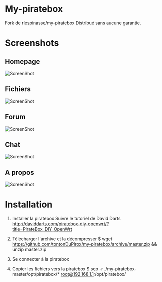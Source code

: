 My-piratebox
============

Fork de rlespinasse/my-piratebox
Distribué sans aucune garantie.

Screenshots
===========

Homepage
--------

![ScreenShot](https://raw.github.com/tontonDuPirox/my-piratebox/master/screens/screen-home.png)

Fichiers
--------

![ScreenShot](https://raw.github.com/tontonDuPirox/my-piratebox/master/screens/screen-shared.png)

Forum
-----

![ScreenShot](https://raw.github.com/tontonDuPirox/my-piratebox/master/screens/screen-forum.png)

Chat
----

![ScreenShot](https://raw.github.com/tontonDuPirox/my-piratebox/master/screens/screen-chat.png)

A propos
--------

![ScreenShot](https://raw.github.com/tontonDuPirox/my-piratebox/master/screens/screen-about.png)

Installation
============

1) Installer la piratebox
    Suivre le tutoriel de  David Darts
    http://daviddarts.com/piratebox-diy-openwrt/?title=PirateBox_DIY_OpenWrt

2) Télécharger l'archive et la décompresser
    $ wget https://github.com/tontonDuPirox/my-piratebox/archive/master.zip && unzip master.zip

3) Se connecter à la piratebox

4) Copier les fichiers vers la piratebox
    $ scp -r ./my-piratebox-master/opt/piratebox/* root@192.168.1.1:/opt/piratebox/
